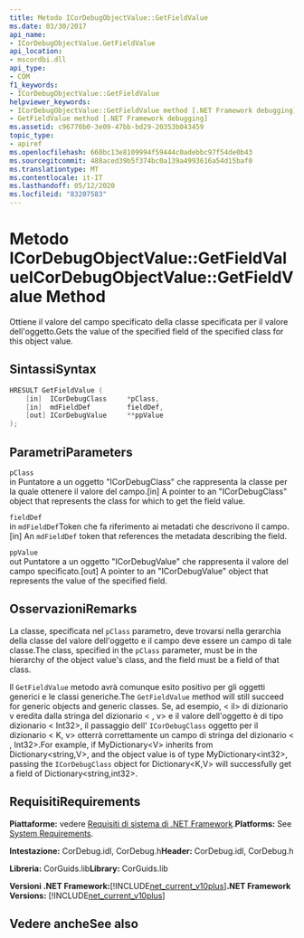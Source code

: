 ```yaml
---
title: Metodo ICorDebugObjectValue::GetFieldValue
ms.date: 03/30/2017
api_name:
- ICorDebugObjectValue.GetFieldValue
api_location:
- mscordbi.dll
api_type:
- COM
f1_keywords:
- ICorDebugObjectValue::GetFieldValue
helpviewer_keywords:
- ICorDebugObjectValue::GetFieldValue method [.NET Framework debugging]
- GetFieldValue method [.NET Framework debugging]
ms.assetid: c96770b0-3e09-47bb-bd29-20353b043459
topic_type:
- apiref
ms.openlocfilehash: 660bc13e8109994f59444c0adebbc97f54de0b43
ms.sourcegitcommit: 488aced39b5f374bc0a139a4993616a54d15baf0
ms.translationtype: MT
ms.contentlocale: it-IT
ms.lasthandoff: 05/12/2020
ms.locfileid: "83207583"
---
```

# <a name="icordebugobjectvaluegetfieldvalue-method"></a><span data-ttu-id="5969c-102">Metodo ICorDebugObjectValue::GetFieldValue</span><span class="sxs-lookup"><span data-stu-id="5969c-102">ICorDebugObjectValue::GetFieldValue Method</span></span>
<span data-ttu-id="5969c-103">Ottiene il valore del campo specificato della classe specificata per il valore dell'oggetto.</span><span class="sxs-lookup"><span data-stu-id="5969c-103">Gets the value of the specified field of the specified class for this object value.</span></span>  
  
## <a name="syntax"></a><span data-ttu-id="5969c-104">Sintassi</span><span class="sxs-lookup"><span data-stu-id="5969c-104">Syntax</span></span>  
  
```cpp  
HRESULT GetFieldValue (  
    [in]  ICorDebugClass     *pClass,  
    [in]  mdFieldDef         fieldDef,  
    [out] ICorDebugValue     **ppValue  
);  
```  
  
## <a name="parameters"></a><span data-ttu-id="5969c-105">Parametri</span><span class="sxs-lookup"><span data-stu-id="5969c-105">Parameters</span></span>  
 `pClass`  
 <span data-ttu-id="5969c-106">in Puntatore a un oggetto "ICorDebugClass" che rappresenta la classe per la quale ottenere il valore del campo.</span><span class="sxs-lookup"><span data-stu-id="5969c-106">[in] A pointer to an "ICorDebugClass" object that represents the class for which to get the field value.</span></span>  
  
 `fieldDef`  
 <span data-ttu-id="5969c-107">in `mdFieldDef`Token che fa riferimento ai metadati che descrivono il campo.</span><span class="sxs-lookup"><span data-stu-id="5969c-107">[in] An `mdFieldDef` token that references the metadata describing the field.</span></span>  
  
 `ppValue`  
 <span data-ttu-id="5969c-108">out Puntatore a un oggetto "ICorDebugValue" che rappresenta il valore del campo specificato.</span><span class="sxs-lookup"><span data-stu-id="5969c-108">[out] A pointer to an "ICorDebugValue" object that represents the value of the specified field.</span></span>  
  
## <a name="remarks"></a><span data-ttu-id="5969c-109">Osservazioni</span><span class="sxs-lookup"><span data-stu-id="5969c-109">Remarks</span></span>  
 <span data-ttu-id="5969c-110">La classe, specificata nel `pClass` parametro, deve trovarsi nella gerarchia della classe del valore dell'oggetto e il campo deve essere un campo di tale classe.</span><span class="sxs-lookup"><span data-stu-id="5969c-110">The class, specified in the `pClass` parameter, must be in the hierarchy of the object value's class, and the field must be a field of that class.</span></span>  
  
 <span data-ttu-id="5969c-111">Il `GetFieldValue` metodo avrà comunque esito positivo per gli oggetti generici e le classi generiche.</span><span class="sxs-lookup"><span data-stu-id="5969c-111">The `GetFieldValue` method will still succeed for generic objects and generic classes.</span></span> <span data-ttu-id="5969c-112">Se, ad esempio, \< il> di dizionario v eredita dalla stringa del dizionario \< , v> e il valore dell'oggetto è di tipo dizionario \< Int32>, il passaggio dell' `ICorDebugClass` oggetto per il dizionario \< K, v> otterrà correttamente un campo di stringa del dizionario \< , Int32>.</span><span class="sxs-lookup"><span data-stu-id="5969c-112">For example, if MyDictionary\<V> inherits from Dictionary\<string,V>, and the object value is of type MyDictionary\<int32>, passing the `ICorDebugClass` object for Dictionary\<K,V> will successfully get a field of Dictionary\<string,int32>.</span></span>  
  
## <a name="requirements"></a><span data-ttu-id="5969c-113">Requisiti</span><span class="sxs-lookup"><span data-stu-id="5969c-113">Requirements</span></span>  
 <span data-ttu-id="5969c-114">**Piattaforme:** vedere [Requisiti di sistema di .NET Framework](../../get-started/system-requirements.md).</span><span class="sxs-lookup"><span data-stu-id="5969c-114">**Platforms:** See [System Requirements](../../get-started/system-requirements.md).</span></span>  
  
 <span data-ttu-id="5969c-115">**Intestazione:** CorDebug.idl, CorDebug.h</span><span class="sxs-lookup"><span data-stu-id="5969c-115">**Header:** CorDebug.idl, CorDebug.h</span></span>  
  
 <span data-ttu-id="5969c-116">**Libreria:** CorGuids.lib</span><span class="sxs-lookup"><span data-stu-id="5969c-116">**Library:** CorGuids.lib</span></span>  
  
 <span data-ttu-id="5969c-117">**Versioni .NET Framework:**[!INCLUDE[net_current_v10plus](../../../../includes/net-current-v10plus-md.md)]</span><span class="sxs-lookup"><span data-stu-id="5969c-117">**.NET Framework Versions:** [!INCLUDE[net_current_v10plus](../../../../includes/net-current-v10plus-md.md)]</span></span>  
  
## <a name="see-also"></a><span data-ttu-id="5969c-118">Vedere anche</span><span class="sxs-lookup"><span data-stu-id="5969c-118">See also</span></span>
